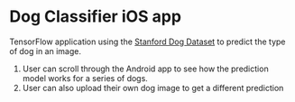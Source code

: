 # Dog Classifier iOS app

TensorFlow application using the [Stanford Dog Dataset](https://www.tensorflow.org/datasets/catalog/stanford_dogs) to predict the type of dog in an image.

1. User can scroll through the Android app to see how the prediction model works for a series of dogs.
2. User can also upload their own dog image to get a different prediction
